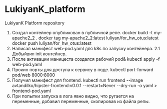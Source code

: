 # LukiyanK_platform
LukiyanK Platform repository
1. Создал контейнер опубликован в публичной репе.
 	docker build -t my-apache2_2 .
 	docker tag my-apache2_2:latest luliyan/for_hw_otus:latest
 	docker push luliyan/for_hw_otus:latest 
2. Написал манифест web-pod.yaml для k8s по запуску контейнера.
  2.1 Добыйвил init контейнер.
3. После активации маницеста создался рабочий pod&
	kubectl apply -f web-pod.yaml
4. Прокин порты для доступа к сервису в поде.
	kubectl port-forward pod/web 8000:8000
5. Получил манифест для frontend.
	kubectl run frontend --image avtandilko/hipster-frontend:v0.0.1 --restart=Never --dry-run -o yaml > frontend-pod.yaml
6. При попытки запуска в лога явно видно, что ругается на переменные, добавил переменные, скопировав из файла репы.
